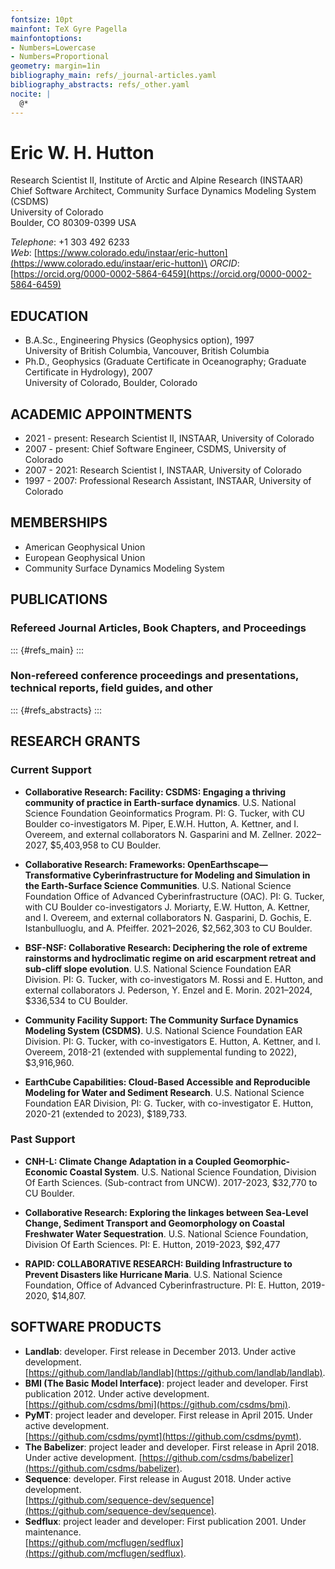 ```yaml
---
fontsize: 10pt
mainfont: TeX Gyre Pagella
mainfontoptions:
- Numbers=Lowercase
- Numbers=Proportional
geometry: margin=1in
bibliography_main: refs/_journal-articles.yaml
bibliography_abstracts: refs/_other.yaml
nocite: |
  @*
---
```


# Eric W. H. Hutton

Research Scientist II, Institute of Arctic and Alpine Research (INSTAAR)\
Chief Software Architect, Community Surface Dynamics Modeling System (CSDMS)\
University of Colorado\
Boulder, CO 80309-0399 USA

*Telephone*: +1 303 492 6233\
*Web*: [https://www.colorado.edu/instaar/eric-hutton](https://www.colorado.edu/instaar/eric-hutton)\
*ORCID*: [https://orcid.org/0000-0002-5864-6459](https://orcid.org/0000-0002-5864-6459)

## EDUCATION

*   B.A.Sc., Engineering Physics (Geophysics option), 1997\
    University of British Columbia, Vancouver, British Columbia
*   Ph.D., Geophysics (Graduate Certificate in Oceanography; Graduate
    Certificate in Hydrology), 2007\
    University of Colorado, Boulder, Colorado

## ACADEMIC APPOINTMENTS

*   2021 - present: Research Scientist II, INSTAAR, University of Colorado
*   2007 - present: Chief Software Engineer, CSDMS, University of Colorado
*   2007 - 2021: Research Scientist I, INSTAAR, University of Colorado
*   1997 - 2007: Professional Research Assistant, INSTAAR, University of Colorado


## MEMBERSHIPS

*   American Geophysical Union
*   European Geophysical Union
*   Community Surface Dynamics Modeling System


## PUBLICATIONS

### Refereed Journal Articles, Book Chapters, and Proceedings

::: {#refs_main}
:::

### Non-refereed conference proceedings and presentations, technical reports, field guides, and other

::: {#refs_abstracts}
:::


## RESEARCH GRANTS

### Current Support

*  **Collaborative Research: Facility: CSDMS: Engaging a thriving community of
   practice in Earth-surface dynamics**.
   U.S. National Science Foundation Geoinformatics Program.
   PI: G. Tucker, with CU Boulder co-investigators M. Piper, E.W.H. Hutton,
   A. Kettner, and I. Overeem, and external collaborators N. Gasparini
   and M. Zellner. 2022–2027, $5,403,958 to CU Boulder.

*  **Collaborative Research: Frameworks: OpenEarthscape—Transformative
   Cyberinfrastructure for Modeling and Simulation in the Earth-Surface Science
   Communities**.
   U.S. National Science Foundation Office of Advanced Cyberinfrastructure (OAC).
   PI: G. Tucker, with CU Boulder co-investigators J. Moriarty, E.W.
   Hutton, A. Kettner, and I. Overeem, and external collaborators N. Gasparini,
   D. Gochis, E. Istanbulluoglu, and A. Pfeiffer. 2021–2026, $2,562,303 to CU Boulder.

*  **BSF-NSF: Collaborative Research: Deciphering the role of extreme rainstorms
   and hydroclimatic regime on arid escarpment retreat and sub-cliff slope evolution**.
   U.S. National Science Foundation EAR Division.
   PI: G. Tucker, with co-investigators M. Rossi and E. Hutton, and external
   collaborators J. Pederson, Y. Enzel and E. Morin. 2021–2024, $336,534 to CU Boulder.

*  **Community Facility Support: The Community Surface Dynamics Modeling System
   (CSDMS)**.
   U.S. National Science Foundation EAR Division.
   PI: G. Tucker, with co-investigators E. Hutton, A. Kettner, and I. Overeem,
   2018-21 (extended with supplemental funding to 2022), $3,916,960.

*  **EarthCube Capabilities: Cloud-Based Accessible and Reproducible Modeling for
   Water and Sediment Research**.
   U.S. National Science Foundation EAR Division,
   PI: G. Tucker, with co-investigator E. Hutton, 2020-21 (extended to 2023), $189,733.


### Past Support

*  **CNH-L: Climate Change Adaptation in a Coupled Geomorphic-Economic Coastal
   System**.
   U.S. National Science Foundation, Division Of Earth Sciences.
   (Sub-contract from UNCW). 2017-2023, $32,770 to CU Boulder.

*  **Collaborative Research: Exploring the linkages between Sea-Level Change, Sediment
   Transport and Geomorphology on Coastal Freshwater Water Sequestration**.
   U.S. National Science Foundation, Division Of Earth Sciences.
   PI: E. Hutton, 2019-2023, $92,477

*  **RAPID: COLLABORATIVE RESEARCH: Building Infrastructure to Prevent Disasters like
   Hurricane Maria**.
   U.S. National Science Foundation, Office of Advanced Cyberinfrastructure.
   PI: E. Hutton, 2019-2020, $14,807.


## SOFTWARE PRODUCTS


*  **Landlab**: developer. First release in December 2013. Under active development.\
   [https://github.com/landlab/landlab](https://github.com/landlab/landlab).
*  **BMI (The Basic Model Interface)**: project leader and developer. First
   publication 2012. Under active development.\
   [https://github.com/csdms/bmi](https://github.com/csdms/bmi).
*  **PyMT**: project leader and developer. First release in April 2015. Under active
   development.\
   [https://github.com/csdms/pymt](https://github.com/csdms/pymt).
*  **The Babelizer**: project leader and developer. First release in April 2018.
   Under active development.
   [https://github.com/csdms/babelizer](https://github.com/csdms/babelizer).
*  **Sequence**: developer. First release in August 2018. Under active development.\
   [https://github.com/sequence-dev/sequence](https://github.com/sequence-dev/sequence).
*  **Sedflux**: project leader and developer: First publication 2001. Under maintenance.\
   [https://github.com/mcflugen/sedflux](https://github.com/mcflugen/sedflux).
